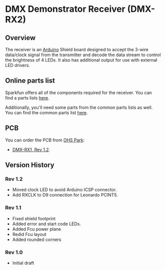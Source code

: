 # DMX Demonstrator Receiver (DMX-RX2)

## Overview

The receiver is an [Arduino](https://www.arduino.cc/) Shield board designed to accept the 3-wire data/clock signal from the transmitter and decode the data stream to control the brightness of 4 LEDs. It also has additional output for use with external LED drivers.

## Online parts list

Sparkfun offers all of the components required for the receiver. You can find a parts lists [here](https://www.sparkfun.com/wish_lists/160542).

Additionally, you'll need some parts from the common parts lists as well. You can find the common parts list [here](https://www.sparkfun.com/wish_lists/160406).

## PCB

You can order the PCB from [OHS Park](https://oshpark.com/):

- [DMX-RX1, Rev 1.2](https://oshpark.com/shared_projects/VdwUWld0).

## Version History

### Rev 1.2

- Moved clock LED to avoid Arduino ICSP connector.
- Add RXCLK to D9 connection for Leonardo PCINT5.

### Rev 1.1

- Fixed shield footprint
- Added error and start code LEDs.
- Added Fcu power plane
- Redid Fcu layout
- Added rounded corners

### Rev 1.0

- Initial draft
